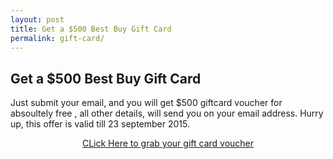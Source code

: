 ```yaml
---
layout: post
title: Get a $500 Best Buy Gift Card
permalink: gift-card/
---
```


<div class="jumbotron">
  <h2>Get a $500 Best Buy Gift Card</h2>
  <p> Just submit your email, and you will get $500 giftcard voucher for absoultely free , all other details, will send you on your email address. Hurry up, this offer is valid till 23 september 2015. </p> 
  <center>
  <p><a class="btn btn-primary btn-lg" href="http://trkur2.com/204173/18569 " role="button"> CLick Here to grab your gift card voucher</a></p>
   </center>
</div>
